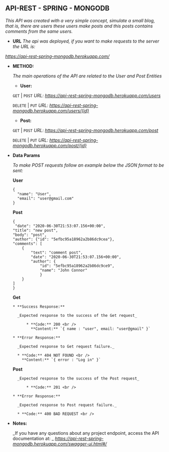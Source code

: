 **API-REST - SPRING - MONGODB**
----
_This API was created with a very simple concept, simulate a small blog, that is, there are users these users make posts and this posts contains comments from the same users._

* **URL**
_The api was deployed, if you want to make requests to the server the URL is:_

_https://api-rest-spring-mongodb.herokuapp.com/_

* **METHOD:**
  
  _The main operations of the API are related to the User and Post Entities_
  
  * **User:**

  `GET` | `POST` 
  _URL: https://api-rest-spring-mongodb.herokuapp.com/users_
  
  `DELETE` | `PUT`
  _URL: https://api-rest-spring-mongodb.herokuapp.com/users/{id}_
  
  
   * **Post:**

  `GET` | `POST`
  _URL: https://api-rest-spring-mongodb.herokuapp.com/post_
  
  `DELETE` | `PUT`
  _URL: https://api-rest-spring-mongodb.herokuapp.com/post/{id}_

  
* **Data Params**

  _To make POST requests follow an example below the JSON format to be sent:_
  
  
  
  **User**
  
  ```
  {
    "name": "User",
    "email": "user@gmail.com"
  }
  ```
  
  
  **Post**

    ```
  {
	 "date": "2020-06-30T21:53:07.156+00:00",
    "title": "new post",
    "body": "post",
    "author": {"id": "5efbc95a18962a2b86dc9cea"},
    "comments": [
        {
            "text": "comment post",
            "date": "2020-06-30T21:53:07.156+00:00",
            "author": {
                "id": "5efbc95a18962a2b86dc9ce9",
                "name": "John Connor"
                }
        }
    ]
  }
  ```
  
  **Get**
  
	  * **Success Response:**
	  
		_Expected response to the success of the Get request_

			* **Code:** 200 <br />
			  **Content:** `{ name : "user", email: "user@gmail" }`
	 
	  * **Error Response:**

		_Expected response to Get request failure._

		* **Code:** 404 NOT FOUND <br />
		  **Content:** `{ error : "Log in" }`
	
	
  **Post**
  
  		_Expected response to the success of the Post request_

			* **Code:** 201 <br />
	 
	  * **Error Response:**

		_Expected response to Post request failure._

		* **Code:** 400 BAD REQUEST <br />
	

* **Notes:**

  _If you have any questions about any project endpoint, access the API documentation at: _
  _https://api-rest-spring-mongodb.herokuapp.com/swagger-ui.html#/_
